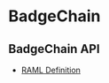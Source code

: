 # BadgeChain

## BadgeChain API

- [RAML Definition](https://github.com/utls/badgechain/tree/master/api/raml)
